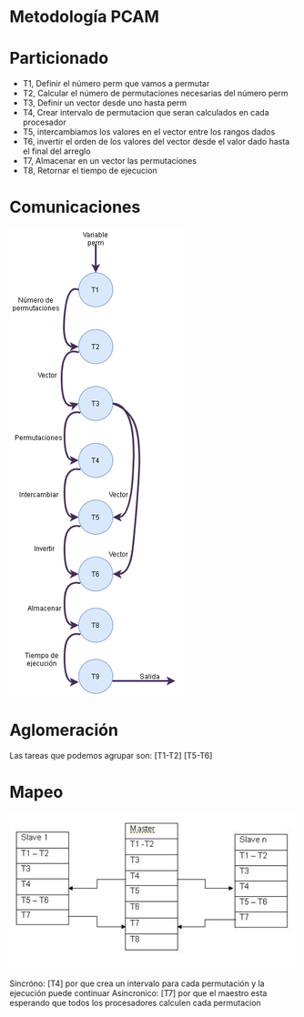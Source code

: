 # Metodología PCAM

# Particionado

* T1, Definir el número perm que vamos a permutar
* T2, Calcular el número de permutaciones necesarias del número perm
* T3, Definir un vector desde uno hasta perm
* T4, Crear intervalo de permutacion que seran calculados en cada procesador
* T5, intercambiamos los valores en el vector entre los rangos dados
* T6, invertir el orden de los valores del vector desde el valor dado hasta el final del arreglo
* T7, Almacenar en un vector las permutaciones
* T8, Retornar el tiempo de ejecucion

# Comunicaciones

![Alt text](imagenes/comunicacion.png)

# Aglomeración

Las tareas que podemos agrupar son: [T1-T2] [T5-T6]

# Mapeo

![Alt text](imagenes/map.JPG)

Sincróno: [T4] por que crea un intervalo para cada permutación y la ejecución puede continuar
Asincronico: [T7] por que el maestro esta esperando que todos los procesadores calculen cada permutacion